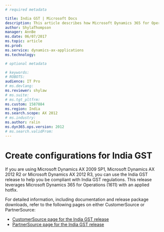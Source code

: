 ```yaml
---
# required metadata

title: India GST | Microsoft Docs
description: This article describes how Microsoft Dynamics 365 for Operations (1611) can be used to create India GST configurations for some Microsoft Dynamics AX versions. 
author: ShylaThompson
manager: AnnBe
ms.date: 06/07/2017
ms.topic: article
ms.prod: 
ms.service: dynamics-ax-applications
ms.technology: 

# optional metadata

# keywords: 
# ROBOTS: 
audience: IT Pro
# ms.devlang: 
ms.reviewer: shylaw
# ms.suite: 
# ms.tgt_pltfrm: 
ms.custom: 1587884
ms.region: India
ms.search.scope: AX 2012
# ms.industry: 
ms.author: ralin
ms.dyn365.ops.version: 2012
# ms.search.validFrom:
---
```


# Create configurations for India GST

If you are using Microsoft Dynamics AX 2009 SP1, Microsoft Dynamics AX 2012 R2 or Microsoft Dynamics AX 2012 R3, you can use the India GST release to help you be compliant with India GST regulations. This release leverages Microsoft Dynamics 365 for Operations (1611) with an applied hotfix. 

For detailed information, including documentation and release package downloads, refer to the following pages on either CustomerSource or PartnerSource:

- [CustomerSource page for the India GST release](https://mbs.microsoft.com/customersource/global/AX/downloads/tax-regulatory-updates/GST-India)
- [PartnerSource page for the India GST release](https://mbs.microsoft.com/partnersource/northamerica/deployment/downloads/tax-regulatory-updates/GST-India)



